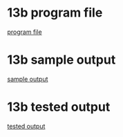 # 13b program file
[program file](program.jpg)

 # 13b sample output
 [sample output](sampleoutput.png)

# 13b tested output
[tested output](testedoutput.png)
